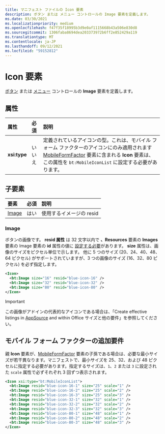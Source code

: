 ```yaml
---
title: マニフェスト ファイルの Icon 要素
description: ボタン または メニュー コントロールの Image 要素を定義します。
ms.date: 03/30/2021
ms.localizationpriority: medium
ms.openlocfilehash: f47f35f18995b3d9e0af1115668b43a506e830d8
ms.sourcegitcommit: 1306faba8694dea203373972b6ff2e852429a119
ms.translationtype: MT
ms.contentlocale: ja-JP
ms.lasthandoff: 09/12/2021
ms.locfileid: "59152812"
---
```

# <a name="icon-element"></a>Icon 要素

[ボタン](control.md#button-control) または [メニュー](control.md#menu-dropdown-button-controls) コントロールの **Image** 要素を定義します。

## <a name="attributes"></a>属性

|  属性  |  必須  |  説明  |
|:-----|:-----|:-----|
|  **xsi:type**  |  いいえ  | 定義されているアイコンの型。これは、モバイル フォーム ファクターのアイコンにのみ適用されます [MobileFormFactor](mobileformfactor.md) 要素に含まれる **Icon** 要素は、この属性を `bt:MobileIconList` に設定する必要があります。 |

## <a name="child-elements"></a>子要素

|  要素 |  必須  |  説明  |
|:-----|:-----|:-----|
|  [Image](#image)        | はい |   使用するイメージの resid         |

### <a name="image"></a>Image

ボタンの画像です。 **resid 属性** は 32 文字以内で **、Resources** 要素の **Images** 要素の Image 要素の **id** 属性の値に [設定する必要](resources.md)があります。 **size** 属性は、画像のサイズをピクセル単位で示します。 他に 5 つのサイズ (20、24、40、48、64 ピクセル) がサポートされていますが、3 つの画像のサイズ (16、32、80 ピクセル) を必ず指定します。

```xml
<Icon>
  <bt:Image size="16" resid="blue-icon-16" />
  <bt:Image size="32" resid="blue-icon-32" />
  <bt:Image size="80" resid="blue-icon-80" />
</Icon>
```

> [!IMPORTANT]
> この画像がアドインの代表的なアイコンである場合は、「Create effective listings in [AppSource](/office/dev/store/create-effective-office-store-listings#create-an-icon-for-your-add-in) and within Office サイズと他の要件」を参照してください。

## <a name="additional-requirements-for-mobile-form-factors"></a>モバイル フォーム ファクターの追加要件

親 **Icon** 要素が、[MobileFormFactor](mobileformfactor.md) 要素の子孫である場合は、必要な最小サイズが若干異なります。マニフェストで、最小サイズを 25、32、および 48 ピクセルに指定する必要があります。指定するサイズは、`1`、`2` または `3` に設定された `scale` 属性で必ずそれぞれ 3 回ずつ表示されます。

```xml
<Icon xsi:type="bt:MobileIconList">
  <bt:Image resid="blue-icon-16-1" size="25" scale="1" />
  <bt:Image resid="blue-icon-16-2" size="25" scale="2" />
  <bt:Image resid="blue-icon-16-3" size="25" scale="3" />
  <bt:Image resid="blue-icon-32-1" size="32" scale="1" />
  <bt:Image resid="blue-icon-32-2" size="32" scale="2" />
  <bt:Image resid="blue-icon-32-3" size="32" scale="3" />
  <bt:Image resid="blue-icon-80-1" size="48" scale="1" />
  <bt:Image resid="blue-icon-80-2" size="48" scale="2" />
  <bt:Image resid="blue-icon-80-3" size="48" scale="3" />
</Icon>
```
